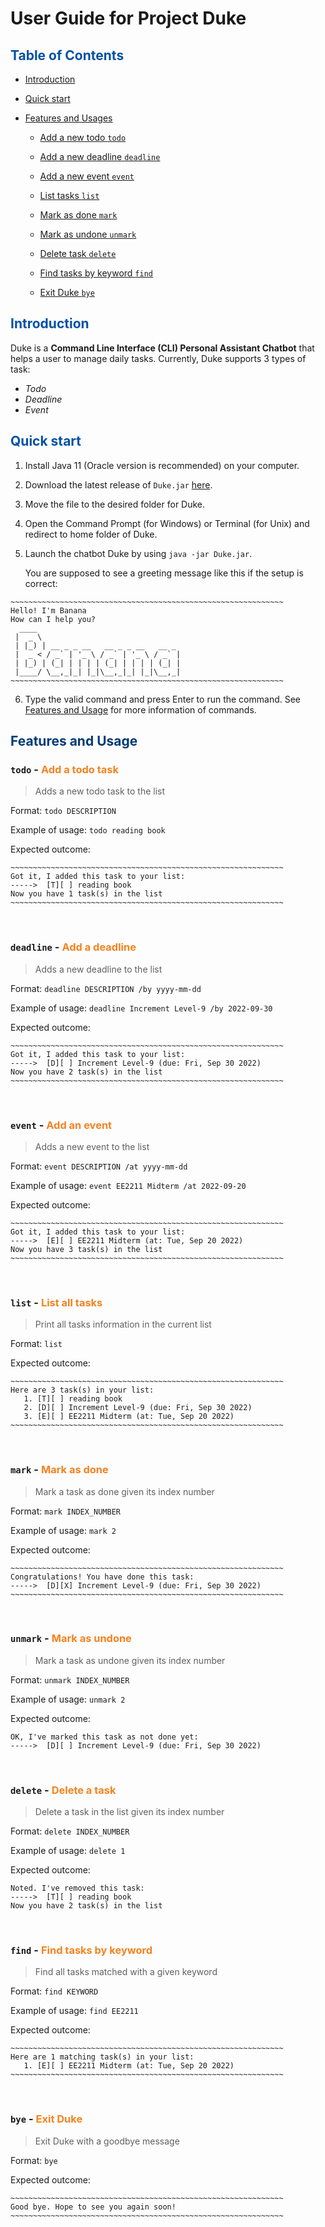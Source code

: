 # User Guide for Project Duke

## <span style="color: #0451a3;">Table of Contents</span>
* [Introduction](https://bdthanh.github.io/ip/#introduction)
* [Quick start](https://bdthanh.github.io/ip/#quick-start)
* [Features and Usages](https://bdthanh.github.io/ip/#features-and-usage)

  - [Add a new todo ```todo```](https://bdthanh.github.io/ip/#todo---add-a-todo-task)
    
  - [Add a new deadline ```deadline```](https://bdthanh.github.io/ip/#deadline---add-a-deadline)

  - [Add a new event ```event```](https://bdthanh.github.io/ip/#event---add-an-event)

  - [List tasks ```list```](https://bdthanh.github.io/ip/#list---list-all-tasks)

  - [Mark as done ```mark```](https://bdthanh.github.io/ip/#mark---mark-as-done)

  - [Mark as undone ```unmark```](https://bdthanh.github.io/ip/#unmark---mark-as-undone)
 
  - [Delete task ```delete```](https://bdthanh.github.io/ip/#delete---delete-a-task)

  - [Find tasks by keyword ```find```](https://bdthanh.github.io/ip/#find---find-tasks-by-keyword)

  - [Exit Duke ```bye```](https://bdthanh.github.io/ip/#bye---exit-duke)


## <span style="color: #0451a3;">Introduction</span>
Duke is a **Command Line Interface (CLI) Personal Assistant Chatbot** that helps a user to manage daily tasks.
Currently, Duke supports 3 types of task:

- _Todo_
- _Deadline_ 
- _Event_

## <span style="color: #0451a3;">Quick start</span>

1. Install Java 11 (Oracle version is recommended) on your computer.
2. Download the latest release of ```Duke.jar``` [here](https://github.com/bdthanh/ip/releases/tag/A-Release).
3. Move the file to the desired folder for Duke.
4. Open the Command Prompt (for Windows) or Terminal (for Unix) and redirect to home folder of Duke.
5. Launch the chatbot Duke by using ```java -jar Duke.jar```.

   You are supposed to see a greeting message like this if the setup is correct: 
```
~~~~~~~~~~~~~~~~~~~~~~~~~~~~~~~~~~~~~~~~~~~~~~~~~~~~~~~~~~~~~
Hello! I'm Banana
How can I help you?
  ____                                 
 |  _ \                                
 | |_) | __ _ _ __   __ _ _ __   __ _  
 |  _ < / _` | '_ \ / _` | '_ \ / _` | 
 | |_) | (_| | | | | (_| | | | | (_| | 
 |____/ \__,_|_| |_|\__,_|_| |_|\__,_| 
~~~~~~~~~~~~~~~~~~~~~~~~~~~~~~~~~~~~~~~~~~~~~~~~~~~~~~~~~~~~~
```
6. Type the valid command and press Enter to run the command. See [Features and Usage](https://bdthanh.github.io/ip/#features-and-usage) for more information of commands.

## <span style="color: #003A79;">Features and Usage</span>

### ```todo``` - <span style="color: #F5821F;">Add a todo task</span>
>Adds a new todo task to the list

Format: ```todo DESCRIPTION```

Example of usage: ```todo reading book```

Expected outcome:
```
~~~~~~~~~~~~~~~~~~~~~~~~~~~~~~~~~~~~~~~~~~~~~~~~~~~~~~~~~~~~~
Got it, I added this task to your list:
----->  [T][ ] reading book
Now you have 1 task(s) in the list
~~~~~~~~~~~~~~~~~~~~~~~~~~~~~~~~~~~~~~~~~~~~~~~~~~~~~~~~~~~~~
```

<br>

### ```deadline``` - <span style="color: #F5821F;">Add a deadline</span>
>Adds a new deadline to the list

Format: ```deadline DESCRIPTION /by yyyy-mm-dd```

Example of usage: ```deadline Increment Level-9 /by 2022-09-30```

Expected outcome:
```
~~~~~~~~~~~~~~~~~~~~~~~~~~~~~~~~~~~~~~~~~~~~~~~~~~~~~~~~~~~~~
Got it, I added this task to your list:
----->  [D][ ] Increment Level-9 (due: Fri, Sep 30 2022)
Now you have 2 task(s) in the list
~~~~~~~~~~~~~~~~~~~~~~~~~~~~~~~~~~~~~~~~~~~~~~~~~~~~~~~~~~~~~
```

<br>

### ```event``` - <span style="color: #F5821F;">Add an event</span>
>Adds a new event to the list

Format: ```event DESCRIPTION /at yyyy-mm-dd```

Example of usage: ```event EE2211 Midterm /at 2022-09-20```

Expected outcome:
```
~~~~~~~~~~~~~~~~~~~~~~~~~~~~~~~~~~~~~~~~~~~~~~~~~~~~~~~~~~~~~
Got it, I added this task to your list:
----->  [E][ ] EE2211 Midterm (at: Tue, Sep 20 2022)
Now you have 3 task(s) in the list
~~~~~~~~~~~~~~~~~~~~~~~~~~~~~~~~~~~~~~~~~~~~~~~~~~~~~~~~~~~~~
```

<br>

### ```list``` - <spn style="color: #F5821F;">List all tasks</span>
>Print all tasks information in the current list

Format: ```list```

Expected outcome:
```
~~~~~~~~~~~~~~~~~~~~~~~~~~~~~~~~~~~~~~~~~~~~~~~~~~~~~~~~~~~~~
Here are 3 task(s) in your list:
   1. [T][ ] reading book
   2. [D][ ] Increment Level-9 (due: Fri, Sep 30 2022)
   3. [E][ ] EE2211 Midterm (at: Tue, Sep 20 2022)
~~~~~~~~~~~~~~~~~~~~~~~~~~~~~~~~~~~~~~~~~~~~~~~~~~~~~~~~~~~~~
```

<br>

### ```mark``` - <span style="color: #F5821F;">Mark as done</span>
>Mark a task as done given its index number

Format: ```mark INDEX_NUMBER```

Example of usage: ```mark 2```

Expected outcome:
```
~~~~~~~~~~~~~~~~~~~~~~~~~~~~~~~~~~~~~~~~~~~~~~~~~~~~~~~~~~~~~
Congratulations! You have done this task:
----->  [D][X] Increment Level-9 (due: Fri, Sep 30 2022)
~~~~~~~~~~~~~~~~~~~~~~~~~~~~~~~~~~~~~~~~~~~~~~~~~~~~~~~~~~~~~
```

<br>

### ```unmark``` - <span style="color: #F5821F;">Mark as undone</span>
>Mark a task as undone given its index number

Format: ```unmark INDEX_NUMBER```

Example of usage: ```unmark 2```

Expected outcome:
```
OK, I've marked this task as not done yet:
----->  [D][ ] Increment Level-9 (due: Fri, Sep 30 2022)
```

<br>

### ```delete``` - <span style="color: #F5821F;">Delete a task</span>
>Delete a task in the list given its index number

Format: ```delete INDEX_NUMBER```

Example of usage: ```delete 1```

Expected outcome:
```
Noted. I've removed this task:
----->  [T][ ] reading book
Now you have 2 task(s) in the list
```

<br>

### ```find``` - <span style="color: #F5821F;">Find tasks by keyword</span>
>Find all tasks matched with a given keyword

Format: ```find KEYWORD```

Example of usage: ```find EE2211```

Expected outcome:
```
~~~~~~~~~~~~~~~~~~~~~~~~~~~~~~~~~~~~~~~~~~~~~~~~~~~~~~~~~~~~~
Here are 1 matching task(s) in your list:
   1. [E][ ] EE2211 Midterm (at: Tue, Sep 20 2022)
~~~~~~~~~~~~~~~~~~~~~~~~~~~~~~~~~~~~~~~~~~~~~~~~~~~~~~~~~~~~~
```

<br>

### ```bye``` - <span style="color: #F5821F;">Exit Duke</span>
>Exit Duke with a goodbye message

Format: ```bye```

Expected outcome:
```
~~~~~~~~~~~~~~~~~~~~~~~~~~~~~~~~~~~~~~~~~~~~~~~~~~~~~~~~~~~~~
Good bye. Hope to see you again soon!
~~~~~~~~~~~~~~~~~~~~~~~~~~~~~~~~~~~~~~~~~~~~~~~~~~~~~~~~~~~~~
```